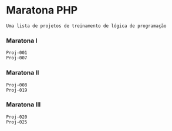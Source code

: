 

# Maratona PHP

    Uma lista de projetos de treinamento de lógica de programação


### Maratona I

    Proj-001
    Proj-007


### Maratona II

    Proj-008
    Proj-019


### Maratona III

    Proj-020
    Proj-025

